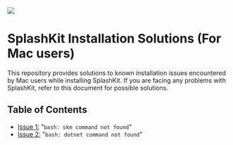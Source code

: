 ![](https://i.imgur.com/pbIntVv.png)

<h1>SplashKit Installation Solutions (For Mac users)</h1>
This repository provides solutions to known installation issues encountered by Mac users while installing SplashKit. If you are facing any problems with SplashKit, refer to this document for possible solutions.

## Table of Contents

- [Issue 1:](linux-issue-1.md) "`bash: skm command not found`"
- [Issue 2:](linux-issue-2.md) "`bash: dotnet command not found`"

